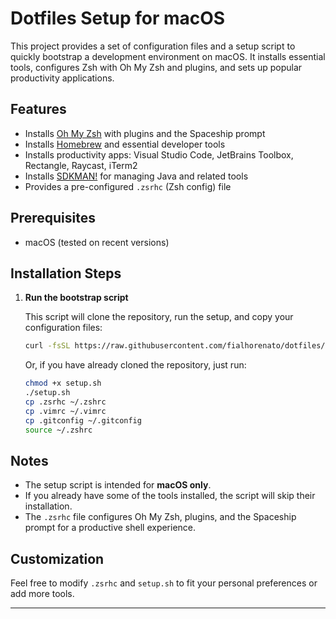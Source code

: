 # Dotfiles Setup for macOS

This project provides a set of configuration files and a setup script to quickly bootstrap a development environment on macOS. It installs essential tools, configures Zsh with Oh My Zsh and plugins, and sets up popular productivity applications.

## Features

- Installs [Oh My Zsh](https://ohmyz.sh/) with plugins and the Spaceship prompt
- Installs [Homebrew](https://brew.sh/) and essential developer tools
- Installs productivity apps: Visual Studio Code, JetBrains Toolbox, Rectangle, Raycast, iTerm2
- Installs [SDKMAN!](https://sdkman.io/) for managing Java and related tools
- Provides a pre-configured `.zsrhc` (Zsh config) file

## Prerequisites

- macOS (tested on recent versions)

## Installation Steps

1. **Run the bootstrap script**

   This script will clone the repository, run the setup, and copy your configuration files:

   ```sh
   curl -fsSL https://raw.githubusercontent.com/fialhorenato/dotfiles/main/bootstrap.sh | bash
   ```

   Or, if you have already cloned the repository, just run:

   ```sh
   chmod +x setup.sh
   ./setup.sh
   cp .zsrhc ~/.zshrc
   cp .vimrc ~/.vimrc
   cp .gitconfig ~/.gitconfig
   source ~/.zshrc
   ```

## Notes

- The setup script is intended for **macOS only**.
- If you already have some of the tools installed, the script will skip their installation.
- The `.zsrhc` file configures Oh My Zsh, plugins, and the Spaceship prompt for a productive shell experience.

## Customization

Feel free to modify `.zsrhc` and `setup.sh` to fit your personal preferences or add more tools.

---